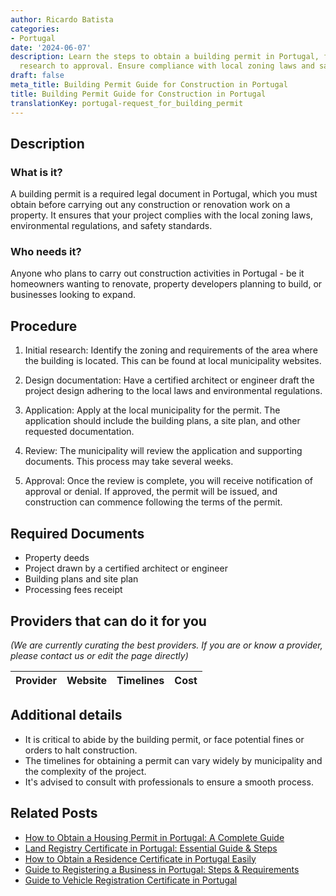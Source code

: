 ```yaml
---
author: Ricardo Batista
categories:
- Portugal
date: '2024-06-07'
description: Learn the steps to obtain a building permit in Portugal, from initial
  research to approval. Ensure compliance with local zoning laws and safety standards.
draft: false
meta_title: Building Permit Guide for Construction in Portugal
title: Building Permit Guide for Construction in Portugal
translationKey: portugal-request_for_building_permit
---
```


## Description
### What is it?
A building permit is a required legal document in Portugal, which you must obtain before carrying out any construction or renovation work on a property. It ensures that your project complies with the local zoning laws, environmental regulations, and safety standards.
### Who needs it?
Anyone who plans to carry out construction activities in Portugal - be it homeowners wanting to renovate, property developers planning to build, or businesses looking to expand.

## Procedure
1. Initial research: Identify the zoning and requirements of the area where the building is located. This can be found at local municipality websites.
   
2. Design documentation: Have a certified architect or engineer draft the project design adhering to the local laws and environmental regulations.
   
3. Application: Apply at the local municipality for the permit. The application should include the building plans, a site plan, and other requested documentation.
   
4. Review: The municipality will review the application and supporting documents. This process may take several weeks.
   
5. Approval: Once the review is complete, you will receive notification of approval or denial. If approved, the permit will be issued, and construction can commence following the terms of the permit.

## Required Documents
- Property deeds
- Project drawn by a certified architect or engineer
- Building plans and site plan
- Processing fees receipt

## Providers that can do it for you

_(We are currently curating the best providers. If you are or know a provider, please contact us or edit the page directly)_

| Provider        |     Website     |     Timelines    |       Cost      |
| --------------- | --------------- |  :-------------: | :-------------: |

## Additional details
- It is critical to abide by the building permit, or face potential fines or orders to halt construction.
- The timelines for obtaining a permit can vary widely by municipality and the complexity of the project. 
- It's advised to consult with professionals to ensure a smooth process.



## Related Posts

- [How to Obtain a Housing Permit in Portugal: A Complete Guide](https://tramitit.com/guides/portugal/request_for_housing_permit/)
- [Land Registry Certificate in Portugal: Essential Guide & Steps](https://tramitit.com/guides/portugal/request_for_land_registry_certificate/)
- [How to Obtain a Residence Certificate in Portugal Easily](https://tramitit.com/guides/portugal/request_for_residence_certificate/)
- [Guide to Registering a Business in Portugal: Steps & Requirements](https://tramitit.com/guides/portugal/request_for_business_registration/)
- [Guide to Vehicle Registration Certificate in Portugal](https://tramitit.com/guides/portugal/request_for_registration_certificate/)